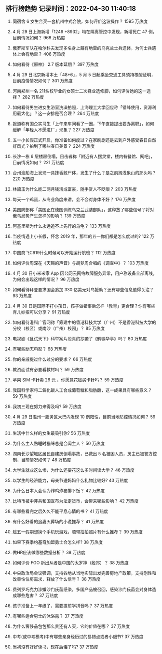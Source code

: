 
## 排行榜趋势 记录时间：2022-04-30 11:40:18
  
  1. 同宿舍 6 女生合买一套杭州中式合院，如何评价这波操作？ 1595 万热度
    
  2. 4 月 29 日上海新增「1249 +8932」均在隔离管控中发现，新增死亡 47 例，目前情况如何？ 968 万热度
    
  3. 俄罗斯军队在哈尔科夫发现多名身上藏有地雷的乌克兰士兵遗体，为何士兵遗体上会有地雷？ 406 万热度
    
  4. 如何看待《原神》 2.7 版本延期？ 397 万热度
    
  5. 4 月 29 日北京新增本土「48+6」，5 月 5 日起乘坐交通工具须持核酸证明，目前疫情情况如何？ 301 万热度
    
  6. 河南郑州一名 211名校毕业的女硕士二次择业选修脚，如何评价她的这一选择？ 282 万热度
    
  7. 如何看待男生进女生浴室洗澡拍照，上海理工大学回应称「错峰使用，资源利用最大化」？这一安排是否合理？ 264 万热度
    
  8. 报道称有国企实习生「上午来车间看了一圈，下午直接提出要办离职」，如何缓解「年轻人不愿进厂」现象？ 227 万热度
    
  9. 五一小长假正式开启，你准备如何度过？在家刷剧还是去到户外感受春日自然好风光？拍到了哪些春日美景？ 224 万热度
    
  10. 长沙一栋 6 层楼房倒塌，目击者称「附近有人摆灵堂，楼内有餐馆、网吧」，目前情况如何？ 221 万热度
    
  11. 台州渔船海上发现一具抹香鲸尸体，发生了什么？是之前搁浅象山的那头吗？ 220 万热度
    
  12. 林黛玉为什么能二两月钱活成富豪，随手赏人不眨眼？ 203 万热度
    
  13. 每天一个鸡蛋，从专业角度来讲，会不会对身体不好？ 176 万热度
    
  14. 美国防部称「美国正在德国训练乌克兰武装部队」，这释放了哪些信号？将对俄乌局势产生怎样的影响？ 139 万热度
    
  15. 阿基里斯为什么永远追不上先行的乌龟？ 133 万热度
    
  16. 当疫情遇上小长假，怀念 2019 年，那年的五一你们都是怎么度过的? 122 万热度
    
  17. 中国商飞C919什么时候可以开始运行航班？ 112 万热度
    
  18. 如何评价周深在《天赐的声音》与胡梦周合唱的《调查中》？ 103 万热度
    
  19. 4 月 30 日小米米家 App 因公网云网络故障服务异常，用户称设备全部离线，为何会出现这样的情况？ 96 万热度
    
  20. 如何看待拜登要求国会追加 330 亿美元对乌援助？还有哪些信息值得关注？ 93 万热度
    
  21. 4 月 30 日是国际不打小孩日，孩子做错事后怎样「教育」更合理？你有哪些育儿妙招可以分享？ 91 万热度
    
  22. 如何看待港科广官网称「筹建中的香港科技大学（广州）不是香港科技大学的分校（校区）或南沙（广州）校园」？ 85 万热度
    
  23. 电视剧《且试天下》科举案片段真的抄袭了《鹤唳华亭》吗？ 80 万热度
    
  24. 有哪些励志电影？ 68 万热度
    
  25. 你的亲戚提过什么过分的要求？ 66 万热度
    
  26. 教资面试有必要看教材吗？ 59 万热度
    
  27. 苹果 SIM 卡针卖 26 元 ，你愿意花钱买卡针吗？ 59 万热度
    
  28. 我国科学家将二氧化碳人工合成葡萄糖和脂肪酸，这一成果具有哪些意义？ 59 万热度
    
  29. 我初三现在努力来得及吗? 59 万热度
    
  30. 4 月 29 日温州一服务区大巴内发现 10 例阳性，目前当地防控情况如何？ 59 万热度
    
  31. 生活中什么样的女生最吸引你? 56 万热度
    
  32. 为什么主人熟睡时猫咪总是会闻主人？ 50 万热度
    
  33. 湖南长沙望城区居民自建房倒塌事故，已救出 5 名被困人员，房主已被警方控制，目前情况如何？ 48 万热度
    
  34. 大学生就业这么惨，为什么还要花这么多时间读大学？ 46 万热度
    
  35. 以学生的经济能力，母亲节送妈妈什么礼物比较好? 43 万热度
    
  36. 为什么日本人会认为炸鸡炸猪排下饭？ 42 万热度
    
  37. 比特币被中非共和国宣布为法定货币，会带来哪些影响？ 42 万热度
    
  38. 有哪些看完之后久久不能平息心情的书？ 41 万热度
    
  39. 有什么好看的追妻火葬场的小说推荐？ 41 万热度
    
  40. 趁五一假期想换个手机玩游戏，顺带拍拍照片有什么推荐？ 39 万热度
    
  41. 如果下赛季约基奇加盟勇士会怎么样? 38 万热度
    
  42. 做HR应该做哪些数据分析？ 38 万热度
    
  43. 如何评价 FGO 新出从者是中国的太岁神（殷郊）？ 38 万热度
    
  44. 中央政治局会议强调，支持各地从当地实际出发完善房地产政策，支持刚性和改善性住房需求，释放了什么信号？ 38 万热度
    
  45. 费列罗巧克力涉嫌沙门氏菌感染，多国产品被召回，感染沙门氏菌会对身体造成哪些危害？ 37 万热度
    
  46. 孩子准备上一年级了，需要提前学拼音吗？ 37 万热度
    
  47. 有哪些适合男士的沐浴露？ 37 万热度
    
  48. 为什么奢侈品包包那么贵还有人买，它的价值在哪？ 37 万热度
    
  49. 中考(或中考模考)中有哪些亲身经历过的易错点或者小细节? 37 万热度
    
  50. 当初没有好好读书，现在后悔了吗? 37 万热度
    